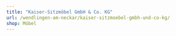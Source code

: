 ```yaml
---
title: "Kaiser-Sitzmöbel GmbH & Co. KG"
url: /wendlingen-am-neckar/kaiser-sitzmoebel-gmbh-und-co-kg/
shop: Möbel
---
```

